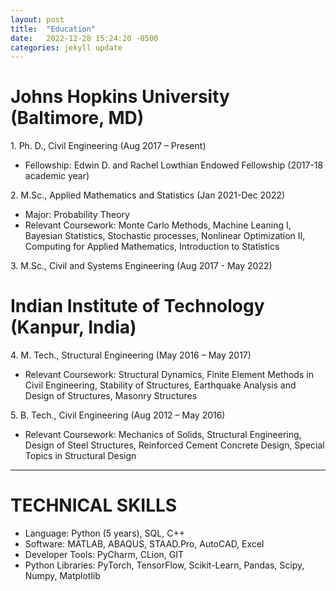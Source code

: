 ```yaml
---
layout: post
title:  "Education"
date:   2022-12-28 15:24:20 -0500
categories: jekyll update
---
```


# Johns Hopkins University (Baltimore, MD)

1\. Ph. D., Civil Engineering 
(Aug 2017 – Present)
- Fellowship: Edwin D. and Rachel Lowthian Endowed Fellowship (2017-18 academic year)  


2\. M.Sc., Applied Mathematics and Statistics 
(Jan 2021-Dec 2022)
- Major: Probability Theory
- Relevant Coursework: Monte Carlo Methods, Machine Leaning I, Bayesian Statistics, Stochastic processes, Nonlinear Optimization II, Computing for Applied Mathematics, Introduction to Statistics  


3\. M.Sc., Civil and Systems Engineering 
(Aug 2017 - May 2022)  


# Indian Institute of Technology (Kanpur, India)                                                                                               

4\. M. Tech., Structural Engineering 
(May 2016 – May 2017)
- Relevant Coursework: Structural Dynamics, Finite Element Methods in Civil Engineering, Stability of Structures, Earthquake Analysis and Design of Structures, Masonry Structures


5\. B. Tech., Civil Engineering 
(Aug 2012 – May 2016)
- Relevant Coursework: Mechanics of Solids, Structural Engineering, Design of Steel Structures, Reinforced Cement Concrete Design, Special Topics in Structural Design  

__________________________________________________________________________________________

# TECHNICAL SKILLS

- Language: Python (5 years), SQL, C++
- Software: MATLAB, ABAQUS, STAAD.Pro, AutoCAD, Excel
- Developer Tools: PyCharm, CLion, GIT
- Python Libraries: PyTorch, TensorFlow, Scikit-Learn, Pandas, Scipy, Numpy, Matplotlib


[jekyll-docs]: https://jekyllrb.com/docs/home
[jekyll-gh]:   https://github.com/jekyll/jekyll
[jekyll-talk]: https://talk.jekyllrb.com/
